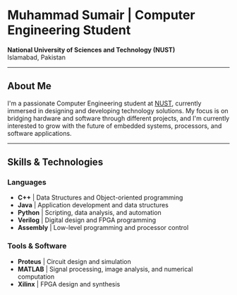 # Muhammad Sumair | Computer Engineering Student  
**National University of Sciences and Technology (NUST)**  
Islamabad, Pakistan

---

## About Me
I'm a passionate Computer Engineering student at [NUST](https://nust.edu.pk/), currently immersed in designing and developing technology solutions. My focus is on bridging hardware and software through different projects, and I'm currently interested to grow with the future of embedded systems, processors, and software applications.

---

## Skills & Technologies

### Languages
- **C++** | Data Structures and Object-oriented programming
- **Java** | Application development and data structures
- **Python** | Scripting, data analysis, and automation
- **Verilog** | Digital design and FPGA programming
- **Assembly** | Low-level programming and processor control

### Tools & Software
- **Proteus** | Circuit design and simulation
- **MATLAB** | Signal processing, image analysis, and numerical computation
- **Xilinx** | FPGA design and synthesis
